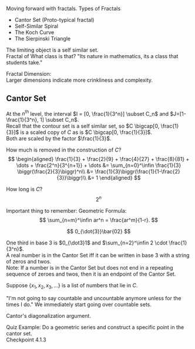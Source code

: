Moving forward with fractals.
Types of Fractals
- Cantor Set (Proto-typical fractal)
- Self-Similar Spiral
- The Koch Curve
- The Sierpinski Triangle

The limiting object is a self similar set.  
Fractal of 
What class is that? "Its nature in mathematics, its a class that students take."

Fractal Dimension:  
Larger dimensions indicate more crinkliness and complexity.  

## Cantor Set
At the $n^\text{th}$ level, the interval $I = [0, \frac{1}{3^n}] \subset C_n$ and $J=[1-\frac{1}{3^n}, 1] \subset C_n$.  
Recall that the contour set is a self similar set,
so $C \bigcap[0, \frac{1}{3}]$ is a scaled copy of $C$ as is $C \bigcap[0, \frac{1}{3}]$.  
Both are scaled by the factor $\frac{1}{3}$.  

How much is removed in the construction of $C$?
$$
\begin{aligned}
\frac{1}{3} + \frac{2}{9} + \frac{4}{27} + \frac{8}{81} + \dots + \frac{2^n}{3^{n+1}} + \dots &= \sum_{n=0}^\infin \frac{1}{3} \biggr(\frac{2}{3}\biggr)^n\\
&= \frac{1}{3}\biggr(\frac{1}{1-\frac{2}{3}}\biggr)\\
&= 1
\end{aligned}
$$

How long is $C$?
$$
2^n
$$

Important thing to remember: Geometric Formula:
$$
\sum_{n=m}^\infin ar^n = \frac{ar^m}{1-r}.
$$

$$
0_{\dot{3}}\bar{02}
$$

One third in base 3 is $0_{\dot3}1$ and $\sum_{n=2}^\infin 2 \cdot \frac{1}{3^n}$.  
A real number is in the Cantor Set iff it can be written in base 3 with a string of zeros and twos.  
Note: If a number is in the Cantor Set but does not end in a repeating sequence of zeroes and twos, then it is an endpoint of the Cantor Set.

Suppose $\{x_1, x_2, x_3, \dots\}$ is a list of numbers that lie in $C$.

"I'm not going to say countable and uncountable anymore unless for the times I do." We immediately start going over countable sets.

Cantor's diagonalization argument.


Quiz Example:
Do a geometric series and construct a specific point in the cantor set.  
Checkpoint 4.1.3
